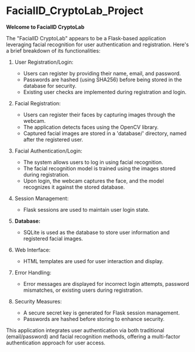 # FacialID_CryptoLab_Project


**Welcome to FacialID CryptoLab**

The "FacialID CryptoLab" appears to be a Flask-based application leveraging facial recognition for user authentication and registration. Here's a brief breakdown of its functionalities:

1. User Registration/Login:
   - Users can register by providing their name, email, and password.
   - Passwords are hashed (using SHA256) before being stored in the database for security.
   - Existing user checks are implemented during registration and login.

2. Facial Registration:
   - Users can register their faces by capturing images through the webcam.
   - The application detects faces using the OpenCV library.
   - Captured facial images are stored in a 'database/' directory, named after the registered user.

3. Facial Authentication/Login:
   - The system allows users to log in using facial recognition.
   - The facial recognition model is trained using the images stored during registration.
   - Upon login, the webcam captures the face, and the model recognizes it against the stored database.

4. Session Management:
   - Flask sessions are used to maintain user login state.

5. **Database:**
   - SQLite is used as the database to store user information and registered facial images.

6. Web Interface:
   - HTML templates are used for user interaction and display.

7. Error Handling:
   - Error messages are displayed for incorrect login attempts, password mismatches, or existing users during registration.

8. Security Measures:
   - A secure secret key is generated for Flask session management.
   - Passwords are hashed before storing to enhance security.

This application integrates user authentication via both traditional (email/password) and facial recognition methods, offering a multi-factor authentication approach for user access.
